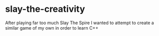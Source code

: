# slay-the-creativity
After playing far too much Slay The Spire I wanted to attempt to create a similar game of my own in order to learn C++
